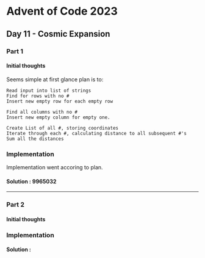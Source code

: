 ﻿# Advent of Code 2023
## Day 11 - Cosmic Expansion

### Part 1
#### Initial thoughts
Seems simple at first glance plan is to:
	
	Read input into list of strings
	Find for rows with no #
	Insert new empty row for each empty row

	Find all columns with no #
	Insert new empty column for empty one.

	Create List of all #, storing coordinates
	Iterate through each #, calculating distance to all subsequent #'s
	Sum all the distances

### Implementation
Implementation went accoring to plan.

#### Solution : 9965032
---
### Part 2
#### Initial thoughts


### Implementation



#### Solution : 
